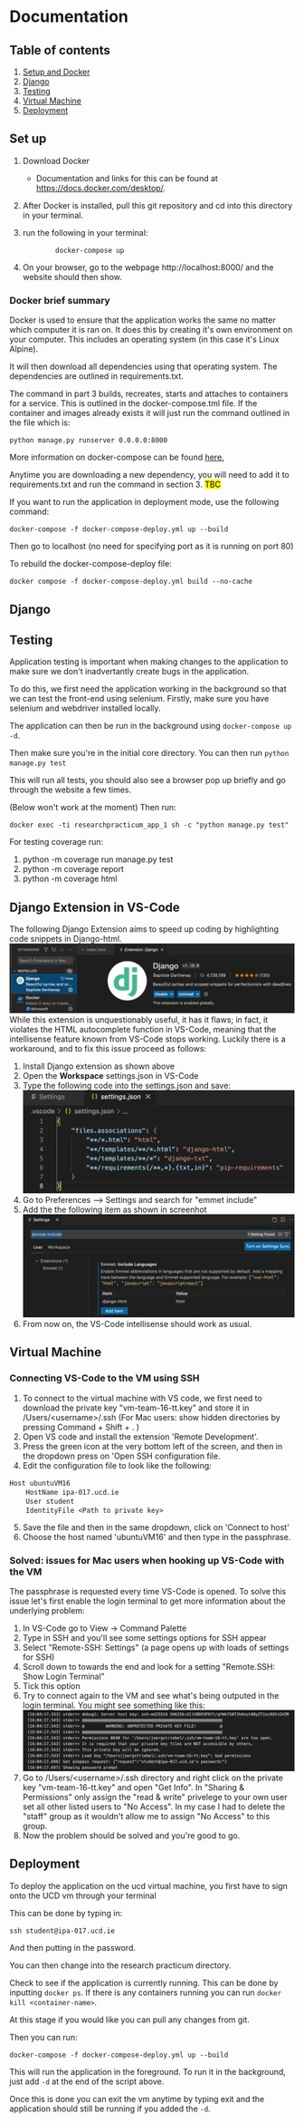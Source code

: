 # Documentation
## Table of contents

1. [Setup and Docker](#set-up)
2. [Django](#django)
3. [Testing](#testing)
4. [Virtual Machine](#virtual-machine)
5. [Deployment](#deployment)

## Set up

1. Download Docker

    - Documentation and links for this can be found at https://docs.docker.com/desktop/.

2. After Docker is installed, pull this git repository and cd into this directory in your terminal.

3. run the following in your terminal: 
    ```
            docker-compose up
    ```

4. On your browser, go to the webpage http://localhost:8000/ and the website should then show.

### Docker brief summary

Docker is used to ensure that the application works the same no matter which computer it is ran on. It does this by creating it's own environment on your computer. This includes an operating system (in this case it's Linux Alpine). 

It will then download all dependencies using that operating system. The dependencies are outlined in requirements.txt. 

The command in part 3 builds, recreates, starts and attaches to containers for a service. This is outlined in the docker-compose.tml file. If the container and images already exists it will just run the command outlined in the file which is:

```
python manage.py runserver 0.0.0.0:8000
```

More information on docker-compose can be found [here.](https://docs.docker.com/compose/reference/up/)


Anytime you are downloading a new dependency, you will need to add it to requirements.txt and run the command in section 3. <mark> TBC </mark>

If you want to run the application in deployment mode, use the following command:

```
docker-compose -f docker-compose-deploy.yml up --build
```

Then go to localhost (no need for specifying port as it is running on port 80)

To rebuild the docker-compose-deploy file:

```
docker compose -f docker-compose-deploy.yml build --no-cache

```

## Django

## Testing

Application testing is important when making changes to the application to make sure we don't inadvertantly create bugs in the application. 

To do this, we first need the application working in the background so that we can test the front-end using selenium. Firstly, make sure you have selenium  and webdriver installed locally.

The application can then be run in the background using `docker-compose up -d`.

Then make sure you're in the initial core directory.
You can then run `python manage.py test`

This will run all tests, you should also see a browser pop up briefly and go through the website a few times. 

(Below won't work at the moment)
Then run:

```
docker exec -ti researchpracticum_app_1 sh -c "python manage.py test"
```
For testing coverage run:

1. python -m coverage run manage.py test
2. python -m coverage report
3. python -m coverage html

## Django Extension in VS-Code
The following Django Extension aims to speed up coding by highlighting code snippets in Django-html. 
![Django extension install](/doc_images/Django_extension_install.png) 
While this extension is unquestionably useful, it has it flaws; in fact, it violates the
HTML autocomplete function in VS-Code, meaning that the intellisense feature known from VS-Code stops working. Luckily there is a workaround, and to fix this issue proceed as follows:
1. Install Django extension as shown above
2. Open the **Workspace** settings.json in VS-Code
3. Type the following code into the settings.json and save:
![Django extension settings](/doc_images/Django_VSCode_settings_json.png)     
4. Go to Preferences --> Settings and search for "emmet include"
5. Add the the following item as shown in screenhot
![Django extension emmet](/doc_images/Django_extension_emmet.png) 
6. From now on, the VS-Code intellisense should work as usual.


## Virtual Machine
### Connecting VS-Code to the VM using SSH

1. To connect to the virtual machine with VS code, we first need to download the private key "vm-team-16-tt.key" and store it in /Users/\<username>/.ssh (For Mac users: show hidden directories by pressing Command + Shift + . )
2. Open VS code and install the extension 'Remote Development'.
3. Press the green icon at the very bottom left of the screen, and then in the dropdown press on 'Open SSH configuration file.
4. Edit the configuration file to look like the following:

```
Host ubuntuVM16
    HostName ipa-017.ucd.ie
    User student
    IdentityFile <Path to private key>
```
5. Save the file and then in the same dropdown, click on 'Connect to host'
6. Choose the host named 'ubuntuVM16' and then type in the passphrase.

### Solved: issues for Mac users when hooking up VS-Code with the VM 
The passphrase is requested every time VS-Code is opened. To solve this issue let's first enable the login terminal to get more information about the underlying problem:
1. In VS-Code go to View -> Command Palette
2. Type in SSH and you'll see some settings options for SSH appear
3. Select "Remote-SSH: Settings" (a page opens up with loads of settings for SSH)
4. Scroll down to towards the end and look for a setting "Remote.SSH: Show Login Terminal"
5. Tick this option
6. Try to connect again to the VM and see what's being outputed in the login terminal. You might see something like this:
![SSH login error on Mac](/doc_images/Mac_ssh_key_issue.jpeg)
7. Go to /Users/\<username>/.ssh directory and right click on the private key "vm-team-16-tt.key" and open "Get Info". In "Sharing & Permissions" only assign the "read & write" privelege to your own user set all other listed users to "No Access". In my case I had to delete the "staff" group as it wouldn't allow me to assign "No Access" to this group.
8. Now the problem should be solved and you're good to go. 



## Deployment

To deploy the application on the ucd virtual machine, you first have to sign onto the UCD vm through your terminal

This can be done by typing in:
```
ssh student@ipa-017.ucd.ie
```

And then putting in the password.

You can then change into the research practicum directory.

Check to see if the application is currently running. This can be done by inputting `docker ps`. If there is any containers running you can run `docker kill <container-name>`.

At this stage if you would like you can pull any changes from git.

Then you can run:

```
docker-compose -f docker-compose-deploy.yml up --build
```

This will run the application in the foreground. To run it in the background, just add `-d` at the end of the script above.

Once this is done you can exit the vm anytime by typing exit and the application should still be running if you added the `-d`.